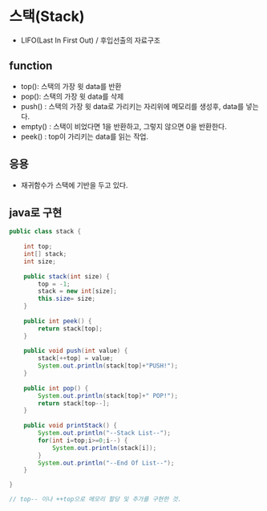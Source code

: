 # 스택(Stack)

- LIFO(Last In First Out) / 후입선출의 자료구조

## function

- top(): 스택의 가장 윗 data를 반환
- pop(): 스택의 가장 윗 data를 삭제
- push() : 스택의 가장 윗 data로 가리키는 자리위에 메모리를 생성후, data를 넣는다.
- empty() : 스택이 비었다면 1을 반환하고, 그렇지 않으면 0을 반환한다.
- peek() :  top이 가리키는 data를 읽는 작업.

## 응용

- 재귀함수가 스택에 기반을 두고 있다.

## java로 구현

```java
public class stack {
	
	int top;
	int[] stack;
	int size;
	
	public stack(int size) {
		top = -1;
		stack = new int[size];
		this.size= size;
	}
	
	public int peek() {
		return stack[top];
	}
	
	public void push(int value) {
		stack[++top] = value;
		System.out.println(stack[top]+"PUSH!");
	}
	
	public int pop() {
		System.out.println(stack[top]+" POP!");
		return stack[top--];
	}
	
	public void printStack() {
		System.out.println("--Stack List--");
		for(int i=top;i>=0;i--) {
			System.out.println(stack[i]);
		}
		System.out.println("--End Of List--");
	}

}

// top-- 이나 ++top으로 메모리 할당 및 추가를 구현한 것.
```

